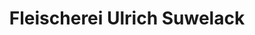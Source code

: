 ---
title: "Fleischerei Ulrich Suwelack"
url: /saerbeck/fleischerei-ulrich-suwelack/
shop: Metzgerei
---